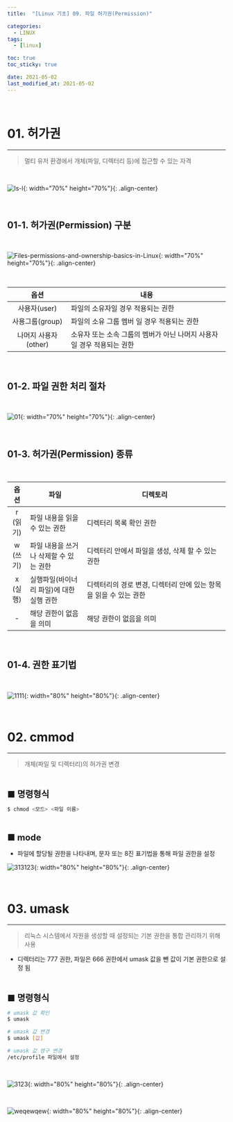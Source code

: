 ```yaml
---
title:  "[Linux 기초] 09. 파일 허가권(Permission)" 

categories:
  - LINUX
tags:
  - [linux]

toc: true
toc_sticky: true

date: 2021-05-02
last_modified_at: 2021-05-02
---
```

<br>

# 01. 허가권 
---

<style>
table {
    font-size: 12pt;
}
table th:first-of-type {
    width: 5%;
}
table th:nth-of-type(2) {
    width: 20%;
}
table th:nth-of-type(3) {
    width: 50%;
}
table th:nth-of-type(4) {
    width: 30%;
}
big {
    font-size: 15pt;
}
</style>

> 멀티 유저 환경에서 개체(파일, 디렉터리 등)에 접근할 수 있는 자격

<br>

![ls-l](https://user-images.githubusercontent.com/42735894/232025422-6b9105b2-aee4-4507-87bb-7dd609648f9d.png){: width="70%" height="70%"}{: .align-center}

<br>

## 01-1. 허가권(Permission) 구분

<br>

![Files-permissions-and-ownership-basics-in-Linux](https://user-images.githubusercontent.com/42735894/232026260-95ced30b-5b20-468e-9557-95d1e9cffbfc.png){: width="70%" height="70%"}{: .align-center}

<br>

|옵션|내용|
|:---:|---|
|사용자(user)|파일의 소유자일 경우 적용되는 권한|
|사용그룹(group)|파일의 소유 그룹 멤버 일 경우 적용되는 권한|
|나머지 사용자(other)|소유자 또는 소속 그룹의 멤버가 아닌 나머지 사용자일 경우 적용되는 권한|

<br>

## 01-2. 파일 권한 처리 절차

<br>

![01](https://user-images.githubusercontent.com/42735894/232023377-05b2ca03-4074-4c97-ac5a-3ed69bc08fa4.png){: width="70%" height="70%"}{: .align-center}

<br>

## 01-3. 허가권(Permission) 종류

<br>

|옵션|파일|디렉토리|
|:---:|---|---|
|r (읽기)|파일 내용을 읽을 수 있는 권한|디렉터리 목록 확인 권한|
|w (쓰기)|파일 내용을 쓰거나 삭제할 수 있는 권한|디렉터리 안에서 파일을 생성, 삭제 할 수 있는 권한|
|x (실행)|실행파일(바이너리 파일)에 대한 실행 권한|디렉터리의 경로 변경, 디렉터리 안에 있는 항목을 읽을 수 있는 권한|
|- |해당 권한이 없음을 의미|해당 권한이 없음을 의미|

<br>

## 01-4. 권한 표기법

<br>

![1111](https://user-images.githubusercontent.com/42735894/232027532-824944f6-7b75-423a-b057-3d3ac03353d9.PNG){: width="80%" height="80%"}{: .align-center}

<br>

# 02. cmmod
---

> 개체(파일 및 디렉터리)의 허가권 변경

<br>

<big> **■ 명령형식** </big>

```bash
$ chmod <모드> <파일 이름>
```

<br>

<big> **■ mode** </big>

+ 파일에 할당될 권한을 나타내며, 문자 또는 8진 표기법을 통해 파일 권한을 설정

![313123](https://user-images.githubusercontent.com/42735894/232030372-96d6774d-0e55-4b1f-80e4-6d6707bfdcb2.PNG){: width="80%" height="80%"}{: .align-center}

<br>

# 03. umask
---

> 리눅스 시스템에서 자원을 생성할 때 설정되는 기본 권한을 통합 관리하기 위해 사용

+  디렉터리는 777 권한, 파일은 666 권한에서 umask 값을 뺀 값이 기본 권한으로 설정 됨

<br>

<big> **■ 명령형식** </big>

```bash
# umask 값 확인
$ umask

# umask 값 변경
$ umask [값]

# umask 값 영구 변경
/etc/profile 파일에서 설정
```

<br>

![3123](https://user-images.githubusercontent.com/42735894/232034716-6877987b-b337-40f9-9a31-203d4f9bb72c.PNG){: width="80%" height="80%"}{: .align-center}

<br>

![weqewqew](https://user-images.githubusercontent.com/42735894/232034720-03c3b769-8190-46e1-bff2-0e4758f8f4de.PNG){: width="80%" height="80%"}{: .align-center}

<br>
